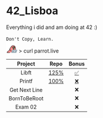 # 42_Lisboa
Everything i did and am doing at 42 :)

`Don't Copy, Learn.` <br/>
<a href="https://github.com/JustShush/42_Lisboa" target="_blank"><img width= "30" src="https://raw.githubusercontent.com/ItsAnunesS/ItsAnunesS/main/src/img/parrots/laptop_parrot.gif"></a> > curl parrot.live

| Project | Repo | Bonus |
| :--------------:| :----------:| :----------:|
| Libft | [125%](https://github.com/JustShush/42_libft) | [✅](https://github.com/JustShush/42_libft/tree/main/bonus) |
| Printf | [100%](https://github.com/JustShush/42_printf) | [❌](https://github.com/JustShush/42_printf/) |
| Get Next Line | []() | ❌ |
| BornToBeRoot | []() | ❌ |
| Exam 02 | []() | ❌ |
